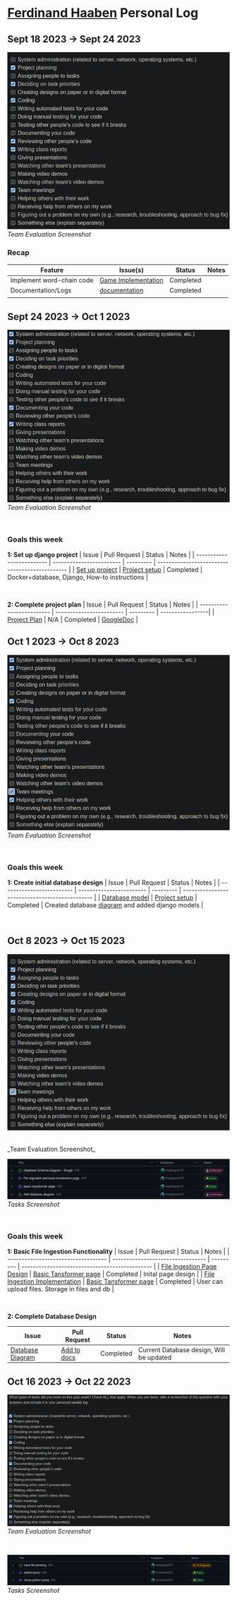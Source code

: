 # [Ferdinand Haaben](https://github.com/Ferdinand737) Personal Log


## Sept 18 2023 -> Sept 24 2023

![evaluation-screenshot](../../img/ferdinand-eval-3.png)
<br>
*Team Evaluation Screenshot*

### Recap

| Feature | Issue(s) | Status | Notes |
|----------|----------|----------|----------|
| Implement word-chain code | [Game Implementation][1] | Completed |  |
| Documentation/Logs | [documentation][2] | Completed |  |
|  |  |  |  |

[1]:https://github.com/COSC-499-W2023/word-chain-exercise-team-7/issues/11
[2]:https://github.com/COSC-499-W2023/word-chain-exercise-team-7/tree/logs

## Sept 24 2023 -> Oct 1 2023

![evaluation-screenshot](../../img/ferdinand-eval-4.png)
<br>
_Team Evaluation Screenshot_

<br>

### Goals this week

**1: Set up django project**
| Issue                     | Pull Request             | Status    | Notes                                          |
| ------------------------- | ------------------------ | --------- | ---------------------------------------------- |
| [Set up project][3]       | [Project setup][4]       | Completed |   Docker+database, Django, How-to instructions |

<br>

**2: Complete project plan**
| Issue                     | Pull Request             | Status    | Notes            |
| ------------------------- | ------------------------ | --------- | -----------------|
| [Project Plan][5]         | N/A                      | Completed |  [GoogleDoc][6]  |


[3]: https://github.com/COSC-499-W2023/year-long-project-team-7/issues/5
[4]: https://github.com/COSC-499-W2023/year-long-project-team-7/pull/6
[5]: https://github.com/COSC-499-W2023/year-long-project-team-7/issues/2
[6]: https://docs.google.com/document/d/18U3K607QbEoZFy_O4bKOMl64O0OOUe0IOVW4NVq2NdY/edit?pli=1


## Oct 1 2023 -> Oct 8 2023

![evaluation-screenshot](../../img/ferdinand-eval-5.png)
<br>
_Team Evaluation Screenshot_

<br>

### Goals this week

**1: Create initial database design**
| Issue                     | Pull Request             | Status    | Notes                                          |
| ------------------------- | ------------------------ | --------- | ---------------------------------------------- |
| [Database model][7]       | [Project setup][8]       | Completed |   Created database [diagram][9] and added django models |

<br>


[7]: https://github.com/COSC-499-W2023/year-long-project-team-7/issues/15
[8]: https://github.com/COSC-499-W2023/year-long-project-team-7/pull/19
[9]: https://dbdiagram.io/d/Capstone-651f4dbcffbf5169f023111f

## Oct 8 2023 -> Oct 15 2023

![evaluation-screenshot](../../img/ferdinand-eval-6.png)

<br>
_Team Evaluation Screenshot_

<br>


![tasks-screenshot](../../img/ferdinand-tasks-6.png)
<br>
_Tasks Screenshot_

<br>

### Goals this week

**1: Basic File Ingestion Functionality**
| Issue                               | Pull Request                      | Status    | Notes                                          |
| ----------------------------------- | --------------------------------- | --------- | ---------------------------------------------- |
| [File Ingestion Page Design][10]    | [Basic Tansformer page][11]       | Completed | Inital page design                             |
| [File Ingestion Implementation][12] | [Basic Tansformer page][11]       | Completed | User can upload files. Storage in files and db |

<br>

**2: Complete Database Design**

| Issue                               | Pull Request                      | Status    | Notes                                          |
| ----------------------------------- | --------------------------------- | --------- | ---------------------------------------------- |
| [Database Diagram][13]              | [Add to docs][14]                 | Completed | Current Database design, Will be updated       |



[10]: https://github.com/COSC-499-W2023/year-long-project-team-7/issues/16
[11]: https://github.com/COSC-499-W2023/year-long-project-team-7/pull/37
[12]: https://github.com/COSC-499-W2023/year-long-project-team-7/issues/31
[13]: https://github.com/COSC-499-W2023/year-long-project-team-7/issues/35
[14]: https://github.com/COSC-499-W2023/year-long-project-team-7/pull/49



## Oct 16 2023 -> Oct 22 2023

![evaluation-screenshot](../../img/ferdinand-eval-7.png)
<br>
_Team Evaluation Screenshot_

<br>

![tasks-screenshot](../../img/ferdinand-tasks-7.png)
<br>
_Tasks Screenshot_

